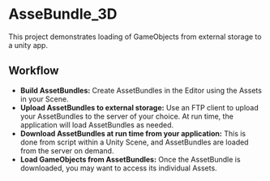 # AsseBundle_3D

This project demonstrates loading of GameObjects from external storage to a unity app. 

## Workflow
- **Build AssetBundles:** Create AssetBundles in the Editor using the Assets in your Scene. 
- **Upload AssetBundles to external storage:** Use an FTP client to upload your AssetBundles to the server of your choice. At run time, the application will load AssetBundles as needed.
- **Download AssetBundles at run time from your application:** This is done from script within a Unity Scene, and AssetBundles are loaded from the server on demand.
- **Load GameObjects from AssetBundles:** Once the AssetBundle is downloaded, you may want to access its individual Assets.
